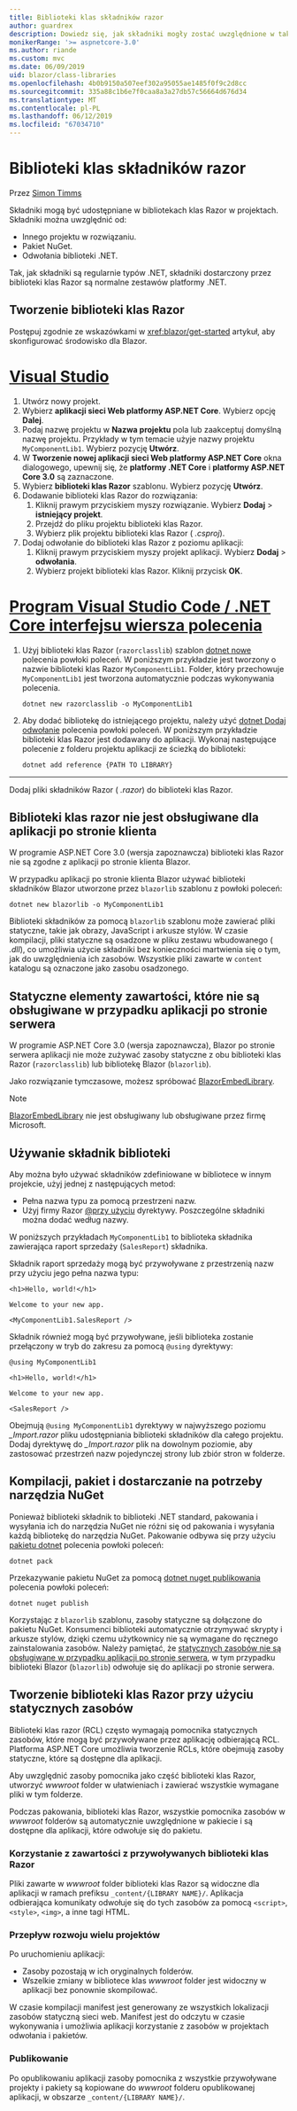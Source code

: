```yaml
---
title: Biblioteki klas składników razor
author: guardrex
description: Dowiedz się, jak składniki mogły zostać uwzględnione w taki sposób, w aplikacji Blazor z biblioteki składników zewnętrznych.
monikerRange: '>= aspnetcore-3.0'
ms.author: riande
ms.custom: mvc
ms.date: 06/09/2019
uid: blazor/class-libraries
ms.openlocfilehash: 4b0b9150a507eef302a95055ae1485f0f9c2d8cc
ms.sourcegitcommit: 335a88c1b6e7f0caa8a3a27db57c56664d676d34
ms.translationtype: MT
ms.contentlocale: pl-PL
ms.lasthandoff: 06/12/2019
ms.locfileid: "67034710"
---
```

# <a name="razor-components-class-libraries"></a>Biblioteki klas składników razor

Przez [Simon Timms](https://github.com/stimms)

Składniki mogą być udostępniane w bibliotekach klas Razor w projektach. Składniki można uwzględnić od:

* Innego projektu w rozwiązaniu.
* Pakiet NuGet.
* Odwołania biblioteki .NET.

Tak, jak składniki są regularnie typów .NET, składniki dostarczony przez biblioteki klas Razor są normalne zestawów platformy .NET.

## <a name="create-a-razor-class-library"></a>Tworzenie biblioteki klas Razor

Postępuj zgodnie ze wskazówkami w <xref:blazor/get-started> artykuł, aby skonfigurować środowisko dla Blazor.

# <a name="visual-studiotabvisual-studio"></a>[Visual Studio](#tab/visual-studio)

1. Utwórz nowy projekt.
1. Wybierz **aplikacji sieci Web platformy ASP.NET Core**. Wybierz opcję **Dalej**.
1. Podaj nazwę projektu w **Nazwa projektu** pola lub zaakceptuj domyślną nazwę projektu. Przykłady w tym temacie użyje nazwy projektu `MyComponentLib1`. Wybierz pozycję **Utwórz**.
1. W **Tworzenie nowej aplikacji sieci Web platformy ASP.NET Core** okna dialogowego, upewnij się, że **platformy .NET Core** i **platformy ASP.NET Core 3.0** są zaznaczone.
1. Wybierz **biblioteki klas Razor** szablonu. Wybierz pozycję **Utwórz**.
1. Dodawanie biblioteki klas Razor do rozwiązania:
   1. Kliknij prawym przyciskiem myszy rozwiązanie. Wybierz **Dodaj** > **istniejący projekt**.
   1. Przejdź do pliku projektu biblioteki klas Razor.
   1. Wybierz plik projektu biblioteki klas Razor ( *.csproj*).
1. Dodaj odwołanie do biblioteki klas Razor z poziomu aplikacji:
   1. Kliknij prawym przyciskiem myszy projekt aplikacji. Wybierz **Dodaj** > **odwołania**.
   1. Wybierz projekt biblioteki klas Razor. Kliknij przycisk **OK**.

# <a name="visual-studio-code--net-core-clitabvisual-studio-codenetcore-cli"></a>[Program Visual Studio Code / .NET Core interfejsu wiersza polecenia](#tab/visual-studio-code+netcore-cli)

1. Użyj biblioteki klas Razor (`razorclasslib`) szablon [dotnet nowe](/dotnet/core/tools/dotnet-new) polecenia powłoki poleceń. W poniższym przykładzie jest tworzony o nazwie biblioteki klas Razor `MyComponentLib1`. Folder, który przechowuje `MyComponentLib1` jest tworzona automatycznie podczas wykonywania polecenia.

   ```console
   dotnet new razorclasslib -o MyComponentLib1
   ```

1. Aby dodać bibliotekę do istniejącego projektu, należy użyć [dotnet Dodaj odwołanie](/dotnet/core/tools/dotnet-add-reference) polecenia powłoki poleceń. W poniższym przykładzie biblioteki klas Razor jest dodawany do aplikacji. Wykonaj następujące polecenie z folderu projektu aplikacji ze ścieżką do biblioteki:

   ```console
   dotnet add reference {PATH TO LIBRARY}
   ```

---

Dodaj pliki składników Razor ( *.razor*) do biblioteki klas Razor.

## <a name="razor-class-libraries-not-supported-for-client-side-apps"></a>Biblioteki klas razor nie jest obsługiwane dla aplikacji po stronie klienta

W programie ASP.NET Core 3.0 (wersja zapoznawcza) biblioteki klas Razor nie są zgodne z aplikacji po stronie klienta Blazor.

W przypadku aplikacji po stronie klienta Blazor używać biblioteki składników Blazor utworzone przez `blazorlib` szablonu z powłoki poleceń:

```console
dotnet new blazorlib -o MyComponentLib1
```

Biblioteki składników za pomocą `blazorlib` szablonu może zawierać pliki statyczne, takie jak obrazy, JavaScript i arkusze stylów. W czasie kompilacji, pliki statyczne są osadzone w pliku zestawu wbudowanego ( *.dll*), co umożliwia użycie składniki bez konieczności martwienia się o tym, jak do uwzględnienia ich zasobów. Wszystkie pliki zawarte w `content` katalogu są oznaczone jako zasobu osadzonego.

## <a name="static-assets-not-supported-for-server-side-apps"></a>Statyczne elementy zawartości, które nie są obsługiwane w przypadku aplikacji po stronie serwera

W programie ASP.NET Core 3.0 (wersja zapoznawcza), Blazor po stronie serwera aplikacji nie może zużywać zasoby statyczne z obu biblioteki klas Razor (`razorclasslib`) lub bibliotekę Blazor (`blazorlib`).

Jako rozwiązanie tymczasowe, możesz spróbować [BlazorEmbedLibrary](https://www.nuget.org/packages/BlazorEmbedLibrary/).

> [!NOTE]
> [BlazorEmbedLibrary](https://www.nuget.org/packages/BlazorEmbedLibrary/) nie jest obsługiwany lub obsługiwane przez firmę Microsoft.

## <a name="consume-a-library-component"></a>Używanie składnik biblioteki

Aby można było używać składników zdefiniowane w bibliotece w innym projekcie, użyj jednej z następujących metod:

* Pełna nazwa typu za pomocą przestrzeni nazw.
* Użyj firmy Razor [ \@przy użyciu](xref:mvc/views/razor#using) dyrektywy. Poszczególne składniki można dodać według nazwy.

W poniższych przykładach `MyComponentLib1` to biblioteka składnika zawierająca raport sprzedaży (`SalesReport`) składnika.

Składnik raport sprzedaży mogą być przywoływane z przestrzenią nazw przy użyciu jego pełna nazwa typu:

```cshtml
<h1>Hello, world!</h1>

Welcome to your new app.

<MyComponentLib1.SalesReport />
```

Składnik również mogą być przywoływane, jeśli biblioteka zostanie przełączony w tryb do zakresu za pomocą `@using` dyrektywy:

```cshtml
@using MyComponentLib1

<h1>Hello, world!</h1>

Welcome to your new app.

<SalesReport />
```

Obejmują `@using MyComponentLib1` dyrektywy w najwyższego poziomu *_Import.razor* pliku udostępniania biblioteki składników dla całego projektu. Dodaj dyrektywę do *_Import.razor* plik na dowolnym poziomie, aby zastosować przestrzeń nazw pojedynczej strony lub zbiór stron w folderze.

## <a name="build-pack-and-ship-to-nuget"></a>Kompilacji, pakiet i dostarczanie na potrzeby narzędzia NuGet

Ponieważ biblioteki składnik to biblioteki .NET standard, pakowania i wysyłania ich do narzędzia NuGet nie różni się od pakowania i wysyłania każdą bibliotekę do narzędzia NuGet. Pakowanie odbywa się przy użyciu [pakietu dotnet](/dotnet/core/tools/dotnet-pack) polecenia powłoki poleceń:

```console
dotnet pack
```

Przekazywanie pakietu NuGet za pomocą [dotnet nuget publikowania](/dotnet/core/tools/dotnet-nuget-push) polecenia powłoki poleceń:

```console
dotnet nuget publish
```

Korzystając z `blazorlib` szablonu, zasoby statyczne są dołączone do pakietu NuGet. Konsumenci biblioteki automatycznie otrzymywać skrypty i arkusze stylów, dzięki czemu użytkownicy nie są wymagane do ręcznego zainstalowania zasobów. Należy pamiętać, że [statycznych zasobów nie są obsługiwane w przypadku aplikacji po stronie serwera](#static-assets-not-supported-for-server-side-apps), w tym przypadku biblioteki Blazor (`blazorlib`) odwołuje się do aplikacji po stronie serwera.

## <a name="create-a-razor-class-library-with-static-assets"></a>Tworzenie biblioteki klas Razor przy użyciu statycznych zasobów

Biblioteki klas razor (RCL) często wymagają pomocnika statycznych zasobów, które mogą być przywoływane przez aplikację odbierającą RCL. Platforma ASP.NET Core umożliwia tworzenie RCLs, które obejmują zasoby statyczne, które są dostępne dla aplikacji.

Aby uwzględnić zasoby pomocnika jako część biblioteki klas Razor, utworzyć *wwwroot* folder w ułatwieniach i zawierać wszystkie wymagane pliki w tym folderze.

Podczas pakowania, biblioteki klas Razor, wszystkie pomocnika zasobów w *wwwroot* folderów są automatycznie uwzględnione w pakiecie i są dostępne dla aplikacji, które odwołuje się do pakietu.

### <a name="consume-content-from-a-referenced-razor-class-library"></a>Korzystanie z zawartości z przywoływanych biblioteki klas Razor

Pliki zawarte w *wwwroot* folder biblioteki klas Razor są widoczne dla aplikacji w ramach prefiksu `_content/{LIBRARY NAME}/`. Aplikacja odbierająca komunikaty odwołuje się do tych zasobów za pomocą `<script>`, `<style>`, `<img>`, a inne tagi HTML.

### <a name="multi-project-development-flow"></a>Przepływ rozwoju wielu projektów

Po uruchomieniu aplikacji:

* Zasoby pozostają w ich oryginalnych folderów.
* Wszelkie zmiany w bibliotece klas *wwwroot* folder jest widoczny w aplikacji bez ponownie skompilować.

W czasie kompilacji manifest jest generowany ze wszystkich lokalizacji zasobów statyczną sieci web. Manifest jest do odczytu w czasie wykonywania i umożliwia aplikacji korzystanie z zasobów w projektach odwołania i pakietów.

### <a name="publish"></a>Publikowanie

Po opublikowaniu aplikacji zasoby pomocnika z wszystkie przywoływane projekty i pakiety są kopiowane do *wwwroot* folderu opublikowanej aplikacji, w obszarze `_content/{LIBRARY NAME}/`.
